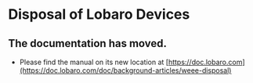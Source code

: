 # Disposal of Lobaro Devices

## The documentation has moved.

* Please find the manual on its new location at [https://doc.lobaro.com](https://doc.lobaro.com/doc/background-articles/weee-disposal)